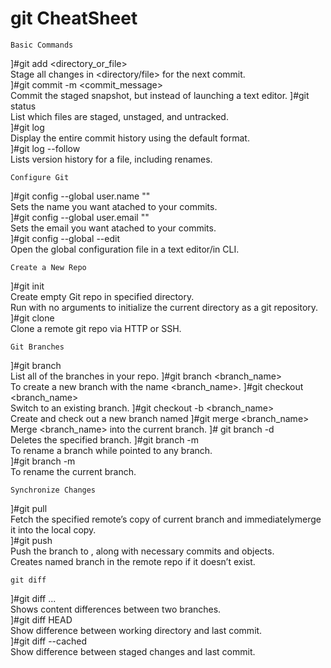 # git CheatSheet
```
Basic Commands
```
]#git add <directory_or_file>  
	Stage all changes in <directory/file> for the next commit.  
]#git commit -m <commit_message>  
	Commit the staged snapshot, but instead of launching a text editor.
]#git status  
	List which files are staged, unstaged, and untracked.	
]#git log  
	Display the entire commit history using the default format.  
]#git log --follow <file>  
	Lists version history for a file, including renames.

```
Configure Git
```
]#git config --global user.name "<name>"  
  Sets the name you want atached to your commits.  
]#git config --global user.email "<email address>"  
	Sets the email you want atached to your commits.  
]#git config --global --edit  
	Open the global configuration file in a text editor/in CLI.  

```
Create a New Repo
```
]#git init <directory>  
	Create empty Git repo in specified directory.   
	Run with no arguments to initialize the current directory as a git repository.
]#git clone <repo>  
	Clone a remote git repo via HTTP or SSH.  

```
Git Branches
```
]#git branch  
	List all of the branches in your repo.
]#git branch <branch_name>  
	To create a new branch with the name <branch_name>.
]#git checkout <branch_name>  
	Switch to an existing branch.
]#git checkout -b <branch_name>  
	Create and check out a new branch named <branch>
]#git merge <branch_name>  
	Merge <branch_name> into the current branch.
]# git branch -d <branch-name>  
	Deletes the specified branch.
]#git branch -m <oldname> <newname>  
	To rename a branch while pointed to any branch.  
]#git branch -m <newname>  
	To rename the current branch.

```
Synchronize Changes
```
]#git pull <remote>  
	Fetch the specified remote’s copy of current branch and immediatelymerge it into the local copy.  
]#git push <remote> <branch>  
	Push the branch to <remote>, along with necessary commits and objects.  
	Creates named branch in the remote repo if it doesn’t exist.

```
git diff
```
]#git diff <first-branch>...<second-branch>  
	Shows content differences between two branches.  
]#git diff HEAD  
	Show difference between working directory and last commit.  
]#git diff --cached  
	Show difference between staged changes and last commit.
